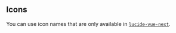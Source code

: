 ## Icons

You can use icon names that are only available in [`lucide-vue-next`](https://lucide.dev/icons/).

